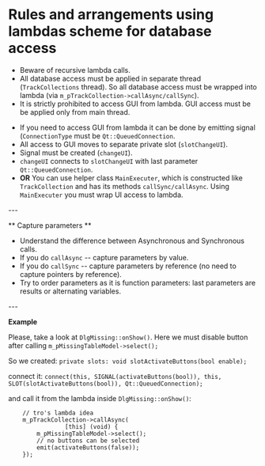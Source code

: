# Rules and arrangements using lambdas scheme for database access

  - Beware of recursive lambda calls.
  - All database access must be applied in separate thread
    (`TrackCollections` thread). So all database access must be wrapped
    into lambda (via `m_pTrackCollection->callAsync/callSync`).
  - It is strictly prohibited to access GUI from lambda. GUI access must
    be be applied only from main thread.

<!-- end list -->

  - If you need to access GUI from lambda it can be done by emitting
    signal (`ConnectionType` must be `Qt::QueuedConnection`.
  - All access to GUI moves to separate private slot (`slotChangeUI`).
  - Signal must be created (`changeUI`).
  - `changeUI` connects to `slotChangeUI` with last parameter
    `Qt::QueuedConnection`.
  - **OR** You can use helper class `MainExecuter`, which is constructed
    like `TrackCollection` and has its methods `callSync/callAsync`.
    Using `MainExecuter` you must wrap UI access to lambda.

\---

\*\* Capture parameters \*\*

  - Understand the difference between Asynchronous and Synchronous
    calls. 
  - If you do `callAsync` -- capture parameters by value. 
  - If you do `callSync` -- capture parameters by reference (no need to
    capture pointers by reference).
  - Try to order parameters as it is function parameters: last
    parameters are results or alternating variables.

\---

**Example**

Please, take a look at `DlgMissing::onShow()`. Here we must disable
button after calling `m_pMissingTableModel->select();`

So we created: `private slots: void slotActivateButtons(bool enable);`

connect it: `connect(this, SIGNAL(activateButtons(bool)), this,
SLOT(slotActivateButtons(bool)), Qt::QueuedConnection);`

and call it from the lambda inside `DlgMissing::onShow()`:

``` 
    // tro's lambda idea
    m_pTrackCollection->callAsync(
                [this] (void) {
        m_pMissingTableModel->select();
        // no buttons can be selected
        emit(activateButtons(false));
    });
```

